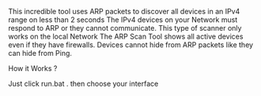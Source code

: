 This incredible tool uses ARP packets to discover all devices in an IPv4 range on less than 2 seconds
The IPv4 devices on your Network must respond to ARP or they cannot communicate. 
This type of scanner only works on the local Network
The ARP Scan Tool shows all active devices even if they have firewalls. Devices cannot hide from ARP packets like they can hide from Ping.

How it Works ?

Just click run.bat .
then choose your interface
